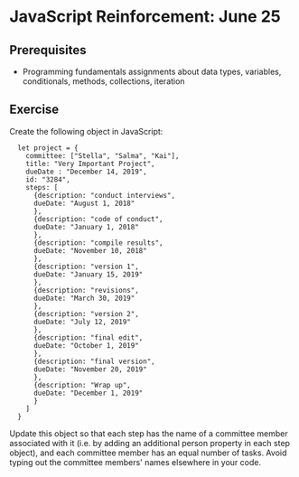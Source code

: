 # JavaScript Reinforcement: June 25

## Prerequisites
* Programming fundamentals assignments about data types, variables, conditionals, methods, collections, iteration

## Exercise
Create the following object in JavaScript:
```
  let project = { 
    committee: ["Stella", "Salma", "Kai"],
    title: "Very Important Project",
    dueDate : "December 14, 2019",
    id: "3284",
    steps: [
      {description: "conduct interviews",
      dueDate: "August 1, 2018"
      },
      {description: "code of conduct",
      dueDate: "January 1, 2018"
      },
      {description: "compile results",
      dueDate: "November 10, 2018"
      },
      {description: "version 1",
      dueDate: "January 15, 2019"
      },
      {description: "revisions",
      dueDate: "March 30, 2019"
      },
      {description: "version 2",
      dueDate: "July 12, 2019"
      },
      {description: "final edit",
      dueDate: "October 1, 2019"
      },
      {description: "final version",
      dueDate: "November 20, 2019"
      },
      {description: "Wrap up",
      dueDate: "December 1, 2019"
      }
    ]
  }
```
Update this object so that each step has the name of a committee member associated with it (i.e. by adding an additional person property in each step object), and each committee member has an equal number of tasks. Avoid typing out the committee members' names elsewhere in your code.
